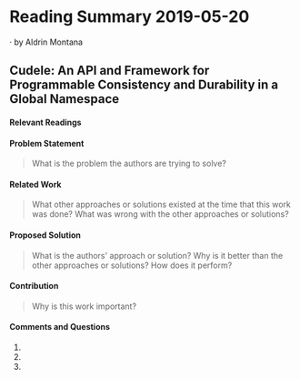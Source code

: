# Reading Summary 2019-05-20

&middot; by Aldrin Montana

## Cudele: An API and Framework for Programmable Consistency and Durability in a Global Namespace

#### Relevant Readings


#### Problem Statement
> What is the problem the authors are trying to solve?

#### Related Work
> What other approaches or solutions existed at the time that this
> work was done? What was wrong with the other approaches or solutions?


#### Proposed Solution
> What is the authors' approach or solution? Why is it better than the
> other approaches or solutions? How does it perform?


#### Contribution
> Why is this work important?


#### Comments and Questions

1. 

2. 
   
3. 

<!-- resources -->
